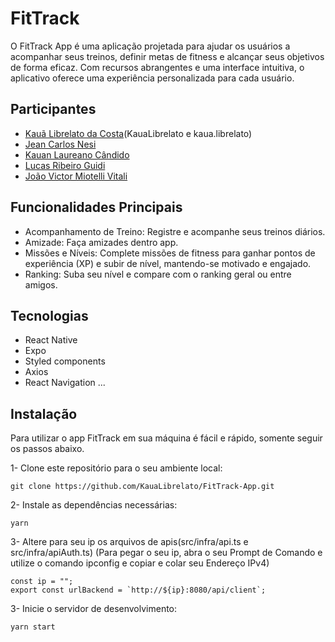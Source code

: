 # FitTrack

O FitTrack App é uma aplicação projetada para ajudar os usuários a acompanhar seus treinos, definir metas de fitness e alcançar seus objetivos de forma eficaz. Com recursos abrangentes e uma interface intuitiva, o aplicativo oferece uma experiência personalizada para cada usuário.

## Participantes
- [Kauã Librelato da Costa](https://www.github.com/KauaLibrelato)(KauaLibrelato e kaua.librelato)
- [Jean Carlos Nesi](https://www.github.com/JeanNesi)
- [Kauan Laureano Cândido](https://www.github.com/kauanlc1)
- [Lucas Ribeiro Guidi](https://www.github.com/lucasrguidi)
- [João Victor Miotelli Vitali](https://www.github.com/JoaoMiotelli)

## Funcionalidades Principais

- Acompanhamento de Treino: Registre e acompanhe seus treinos diários.
- Amizade: Faça amizades dentro app.
- Missões e Níveis: Complete missões de fitness para ganhar pontos de experiência (XP) e subir de nível, mantendo-se motivado e engajado.
- Ranking: Suba seu nível e compare com o ranking geral ou entre amigos.

## Tecnologias

- React Native
- Expo
- Styled components
- Axios
- React Navigation
  ...

## Instalação
Para utilizar o app FitTrack em sua máquina é fácil e rápido, somente seguir os passos abaixo.

1- Clone este repositório para o seu ambiente local:
```
git clone https://github.com/KauaLibrelato/FitTrack-App.git
```

2- Instale as dependências necessárias:
```
yarn
```

3- Altere para seu ip os arquivos de apis(src/infra/api.ts e src/infra/apiAuth.ts)
(Para pegar o seu ip, abra o seu Prompt de Comando e utilize o comando ipconfig e copiar e colar seu Endereço IPv4)
```
const ip = "";
export const urlBackend = `http://${ip}:8080/api/client`;
```

3- Inicie o servidor de desenvolvimento:
```
yarn start
```

